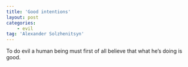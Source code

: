 ```yaml
---
title: 'Good intentions'
layout: post
categories:
    - evil
tag: 'Alexander Solzhenitsyn'
---
```


To do evil a human being must first of all believe that what he’s doing is good.